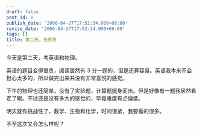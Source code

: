 ```yaml
---
draft: false
post_id: 0
publish_date: '2006-04-27T17:52:34.000+08:00'
revise_date: '2006-04-27T17:52:34.000+08:00'
tags: []
title: 第二天，无感觉
---
```


今天是第二天，考英语和物理。

英语的题目变得很贵，阅读居然有 3 分一题的，但是还算容易。英语我本来不会担心太多的，所以做完出来并没有非常喜悦的感觉。

下午的物理也还简单，没有了实验题，计算题挺身而出。但是好像有一题我居然看走了眼。不过还是没有多大的感觉的，毕竟难度有点偏低。

明天就有挑战性了，数学、生物和化学，时间很紧，我要看的很多。

不至这次又会怎么样呢？
